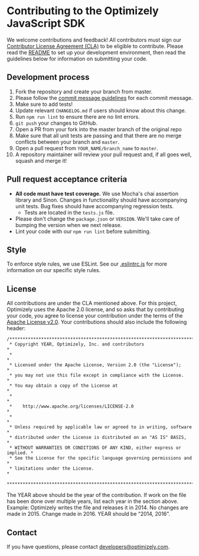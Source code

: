 # Contributing to the Optimizely  JavaScript SDK

We welcome contributions and feedback! All contributors must sign our [Contributor License Agreement (CLA)](https://docs.google.com/a/optimizely.com/forms/d/e/1FAIpQLSf9cbouWptIpMgukAKZZOIAhafvjFCV8hS00XJLWQnWDFtwtA/viewform) to be eligible to contribute. Please read the [README](README.md) to set up your development environment, then read the guidelines below for information on submitting your code.

## Development process

1. Fork the repository and create your branch from master.
2. Please follow the [commit message guidelines](https://github.com/angular/angular/blob/master/CONTRIBUTING.md#-commit-message-guidelines) for each commit message.
3. Make sure to add tests!
4. Update relevant `CHANGELOG.md` if users should know about this change.
5. Run `npm run lint` to ensure there are no lint errors.
6. `git push` your changes to GitHub.
7. Open a PR from your fork into the master branch of the original repo
8. Make sure that all unit tests are passing and that there are no merge conflicts between your branch and `master`.
9. Open a pull request from `YOUR_NAME/branch_name` to `master`.
10. A repository maintainer will review your pull request and, if all goes well, squash and merge it!

## Pull request acceptance criteria

- **All code must have test coverage.** We use Mocha's chai assertion library and Sinon. Changes in functionality should have accompanying unit tests. Bug fixes should have accompanying regression tests.
  - Tests are located in the `tests.js` file.
- Please don't change the `package.json` or `VERSION`. We'll take care of bumping the version when we next release.
- Lint your code with our `npm run lint` before submitting.

## Style

To enforce style rules, we use ESLint. See our [.eslintrc.js](.eslintrc.js) for more information on our specific style rules.

## License

All contributions are under the CLA mentioned above. For this project, Optimizely uses the Apache 2.0 license, and so asks that by contributing your code, you agree to license your contribution under the terms of the [Apache License v2.0](http://www.apache.org/licenses/LICENSE-2.0). Your contributions should also include the following header:

```
/****************************************************************************
 * Copyright YEAR, Optimizely, Inc. and contributors                        *
 *                                                                          *
 * Licensed under the Apache License, Version 2.0 (the "License");          *
 * you may not use this file except in compliance with the License.         *
 * You may obtain a copy of the License at                                  *
 *                                                                          *
 *    http://www.apache.org/licenses/LICENSE-2.0                            *
 *                                                                          *
 * Unless required by applicable law or agreed to in writing, software      *
 * distributed under the License is distributed on an "AS IS" BASIS,        *
 * WITHOUT WARRANTIES OR CONDITIONS OF ANY KIND, either express or implied. *
 * See the License for the specific language governing permissions and      *
 * limitations under the License.                                           *
 ***************************************************************************/
```

The YEAR above should be the year of the contribution. If work on the file has been done over multiple years, list each year in the section above. Example: Optimizely writes the file and releases it in 2014. No changes are made in 2015. Change made in 2016. YEAR should be “2014, 2016”.

## Contact

If you have questions, please contact developers@optimizely.com.
